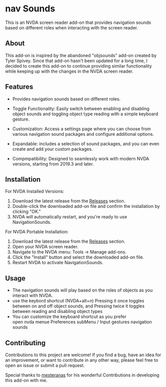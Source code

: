 # nav Sounds
This is an NVDA screen reader add-on that provides navigation sounds based on different roles when interacting with the screen reader.

## About


This add-on is inspired by the abandoned "objsounds" add-on created by Tyler Spivey. Since that add-on hasn't been updated for a long time, I decided to create this add-on to continue providing similar functionality while keeping up with the changes in the NVDA screen reader.


## Features

- Provides navigation sounds based on different roles.
- Toggle Functionality: Easily switch between enabling and disabling object sounds and toggling object type reading with a simple keyboard gesture.
- Customization: Access a settings page where you can choose from various navigation sound packages and configure additional options.
- Expandable:  includes a selection of sound packages, and you can even create and add your custom packages.

- Compmpatibility: Designed to seamlessly work with modern NVDA versions, starting from 2019.3 and later.


## Installation
For NVDA Installed Versions:
1. Download the latest release from the [Releases](https://github.com/ahmedthebest31/navsounds/releases/) section.
2. Double-click the downloaded add-on file and confirm the installation by clicking "OK."
3. NVDA will automatically restart, and you're ready to use NavigationSounds.


For NVDA Portable Installation:

1. Download the latest release from the [Releases](https://github.com/ahmedthebest31/navsounds/releases) section.
2. Open your NVDA screen reader.
3. Navigate to the NVDA menu: Tools -> Manage add-ons.
4. Click the "Install" button and select the downloaded add-on file.
5. Restart NVDA to activate NavigationSounds.


## Usage

- The navigation sounds will play based on the roles of objects as you interact with NVDA.
- use the keybord shortcut (NVDA+alt+n)  Pressing it once toggles between on and off object sounds, and Pressing twice  it toggles between reading and disabling object types 
- You can customize the keyboard shortcut as you prefer  
open nvda menue Preferences  subMenu / Input gestures
 navigation sounds   

## Contributing

Contributions to this project are welcome! If you find a bug, have an idea for an improvement, or want to contribute in any other way, please feel free to open an issue or submit a pull request.

Special thanks to  [mesteranas](https://github.com/mesteranas/) for his wonderful Contributions in developing this add-on with me.
